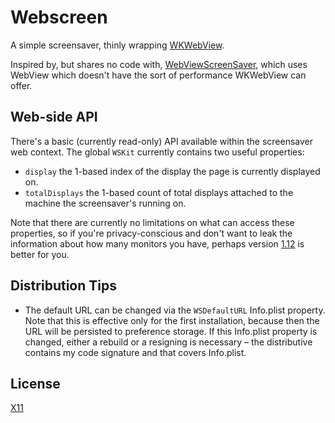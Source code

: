 # Webscreen

A simple screensaver, thinly wrapping [WKWebView][].

Inspired by, but shares no code with, [WebViewScreenSaver][], which uses
WebView which doesn't have the sort of performance WKWebView can offer.

[WKWebView]: https://developer.apple.com/documentation/webkit/wkwebview
[WebViewScreenSaver]: https://github.com/liquidx/webviewscreensaver

## Web-side API

There's a basic (currently read-only) API available within the screensaver
web context. The global `WSKit` currently contains two useful properties:

* `display` the 1-based index of the display the page is currently
  displayed on.
* `totalDisplays` the 1-based count of total displays attached to the machine
  the screensaver's running on.

Note that there are currently no limitations on what can access these
properties, so if you're privacy-conscious and don't want to leak the
information about how many monitors you have, perhaps version [1.12][] is
better for you.

[1.12]: https://github.com/paulsnar/webscreen/releases/tag/v1.12

## Distribution Tips

* The default URL can be changed via the `WSDefaultURL` Info.plist property.
  Note that this is effective only for the first installation, because then
  the URL will be persisted to preference storage. If this Info.plist property
  is changed, either a rebuild or a resigning is necessary – the distributive
  contains my code signature and that covers Info.plist.

## License

[X11](./LICENSE.txt)
